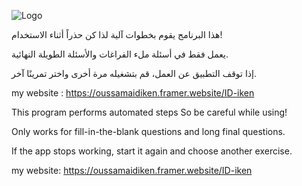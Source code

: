 
![Logo](https://github.com/aiotv1/altissia-ofppt-hacke/blob/main/unnamed.png?raw=true)



هذا البرنامج يقوم بخطوات آلية
لذا كن حذراً أثناء الاستخدام!

يعمل فقط في أسئلة ملء الفراغات والأسئلة الطويلة النهائية.

إذا توقف التطبيق عن العمل، قم بتشغيله مرة أخرى واختر تمرينًا آخر.


my website : https://oussamaidiken.framer.website/ID-iken



This program performs automated steps
So be careful while using!

Only works for fill-in-the-blank questions and long final questions.

If the app stops working, start it again and choose another exercise.


my website: https://oussamaidiken.framer.website/ID-iken


